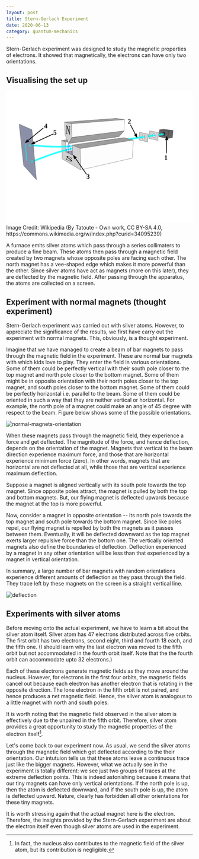 ```yaml
---
layout: post
title: Stern-Gerlach Experiment
date: 2020-06-13
category: quantum-mechanics
---
```


Stern-Gerlach experiment was designed to study the magnetic properties of
electrons. It showed that magnetically, the electrons can have only two
orientations.

## Visualising the set up

<img src="/assets/Stern-Gerlach_experiment_svg.svg" alt="">
Image Credit: Wikipedia (By Tatoute - Own work, CC BY-SA 4.0, https://commons.wikimedia.org/w/index.php?curid=34095239)

A furnace emits silver atoms which pass through a series collimaters to produce
a fine beam. These atoms then pass through a magnetic field created by two
magnets whose opposite poles are facing each other. The north magnet has a
vee-shaped edge which makes it more powerful than the other. Since silver atoms
have act as magnets (more on this later), they are deflected by the magnetic field.
After passing through the apparatus, the atoms are collected on a screen.

## Experiment with normal magnets (thought experiment)

Stern-Gerlach experiment was carried out with silver atoms. However, to
appreciate the significance of the results, we first have carry out the
experiment with normal magnets. This, obviously, is a thought experiment.

Imagine that we have managed to create a beam of bar magnets to pass
through the magnetic field in the experiment. These are normal bar
magnets with which kids love to play. They enter the field in
various orientations. Some of them could be perfectly vertical with
their south pole closer to the top magnet and north pole closer to the
bottom magnet. Some of them might be in opposite orientation with their
north poles closer to the top magnet, and south poles closer to the 
bottom magnet. Some of them could be perfectly horizontal i.e. parallel
to the beam. Some of them could be oriented in such a way that they are
neither vertical or horizontal. For example, the north pole of a 
magnet could make an angle of 45 degree with respect to the beam. Figure
below shows some of the possible orientations.

![normal-magnets-orientation](\assets\apple-touch-icon-precomposed.png)


When these magnets pass through the magnetic field, they experience a force
and get deflected. The magnitude of the force, and hence deflection, depends
on the orientation of the magnet. Magnets that vertical to the beam direction
experience maximum force, and those that are horizontal experience minimum
force (zero). In other words, magnets that are horizontal are not deflected
at all, while those that are vertical experience maximum deflection.

Suppose a magnet is aligned vertically with its south pole towards the
top magnet. Since opposite poles attract, the magnet is pulled by both the top
and bottom magnets. But, our flying magnet is deflected upwards because
the magnet at the top is more powerful. 

Now, consider a magnet in opposite orientation -- its north pole towards the top
magnet and south pole towards the bottom magnet. Since like poles repel, our
flying magnet is repelled by both the magnets as it passes between them.
Eventually, it will be deflected downward as the top magnet exerts larger
repulsive force than the bottom one. The vertically oriented magnets
also define the boundaries of deflection. Deflection experienced by a magnet
in any other orientation will be less than that experienced by a magnet in
vertical orientation.

In summary, a large number of bar magnets with random orientations experience
different amounts of deflection as they pass through the field. They trace
left by these magnets on the screen is a straight vertical line.

![deflection](\assets\apple-touch-icon-precomposed.png)

## Experiments with silver atoms

Before moving onto the actual experiment, we have to learn a bit about the
silver atom itself. Silver atom has 47 electrons distributed across five
orbits. The first orbit has two electrons, second eight, third and fourth 18
each, and the fifth one. (I should learn why the last electron was moved to
the fifth orbit but not accommodated in the fourth orbit itself. Note that the
the fourth orbit can accommodate upto 32 electrons.)

Each of these electrons generate magnetic fields as they move around the nucleus.
However, for electrons in the first four orbits, the magnetic fields cancel out
because each electron has another electron that is rotating in the opposite 
direction. The lone electron in the fifth orbit is not paired, and hence produces
a net magnetic field. Hence, the silver atom is analogous to a little magnet
with north and south poles.

It is worth noting that the magnetic field observed in the silver atom is effectively
due to the unpaired in the fifth orbit. Therefore, silver atom provides a great 
opportunity to study the magnetic properties of the electron itself[^1].

Let's come back to our experiment now. As usual, we send the silver atoms
through the magnetic field which get deflected according to the their
orientation.  Our intutuion tells us that these atoms leave a continuous trace
just like the bigger magnets. However, what we actually see in the experiment
is totally different: we see just two groups of traces at the extreme
deflection points. This is indeed astonishing because it means that our tiny
magnets can have only vertical orientations.  If the north pole is up, then the
atom is deflected downward, and if the south pole is up, the atom is deflected
upward. Nature, clearly has forbidden all other orientations for these tiny
magnets.

It is worth stressing again that the actual magnet here is the electron. Therefore,
the insights provided by the Stern-Gerlach experiment are about the electron
itself even though silver atoms are used in the experiment.

[^1]: In fact, the nucleus also contributes to the magnetic field of the silver atom, but its contribution is negligible.

